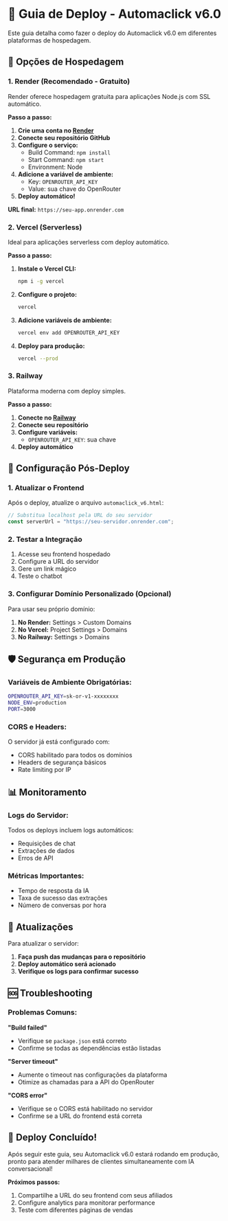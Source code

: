 # 🚀 Guia de Deploy - Automaclick v6.0

Este guia detalha como fazer o deploy do Automaclick v6.0 em diferentes plataformas de hospedagem.

## 🎯 Opções de Hospedagem

### **1. Render (Recomendado - Gratuito)**

Render oferece hospedagem gratuita para aplicações Node.js com SSL automático.

**Passo a passo:**

1. **Crie uma conta no [Render](https://render.com)**
2. **Conecte seu repositório GitHub**
3. **Configure o serviço:**
   - Build Command: `npm install`
   - Start Command: `npm start`
   - Environment: Node
4. **Adicione a variável de ambiente:**
   - Key: `OPENROUTER_API_KEY`
   - Value: sua chave do OpenRouter
5. **Deploy automático!**

**URL final:** `https://seu-app.onrender.com`

### **2. Vercel (Serverless)**

Ideal para aplicações serverless com deploy automático.

**Passo a passo:**

1. **Instale o Vercel CLI:**
   ```bash
   npm i -g vercel
   ```

2. **Configure o projeto:**
   ```bash
   vercel
   ```

3. **Adicione variáveis de ambiente:**
   ```bash
   vercel env add OPENROUTER_API_KEY
   ```

4. **Deploy para produção:**
   ```bash
   vercel --prod
   ```

### **3. Railway**

Plataforma moderna com deploy simples.

**Passo a passo:**

1. **Conecte no [Railway](https://railway.app)**
2. **Conecte seu repositório**
3. **Configure variáveis:**
   - `OPENROUTER_API_KEY`: sua chave
4. **Deploy automático**

## 🔧 Configuração Pós-Deploy

### **1. Atualizar o Frontend**

Após o deploy, atualize o arquivo `automaclick_v6.html`:

```javascript
// Substitua localhost pela URL do seu servidor
const serverUrl = "https://seu-servidor.onrender.com";
```

### **2. Testar a Integração**

1. Acesse seu frontend hospedado
2. Configure a URL do servidor
3. Gere um link mágico
4. Teste o chatbot

### **3. Configurar Domínio Personalizado (Opcional)**

Para usar seu próprio domínio:

1. **No Render:** Settings > Custom Domains
2. **No Vercel:** Project Settings > Domains
3. **No Railway:** Settings > Domains

## 🛡️ Segurança em Produção

### **Variáveis de Ambiente Obrigatórias:**

```bash
OPENROUTER_API_KEY=sk-or-v1-xxxxxxxx
NODE_ENV=production
PORT=3000
```

### **CORS e Headers:**

O servidor já está configurado com:
- CORS habilitado para todos os domínios
- Headers de segurança básicos
- Rate limiting por IP

## 📊 Monitoramento

### **Logs do Servidor:**

Todos os deploys incluem logs automáticos:
- Requisições de chat
- Extrações de dados
- Erros de API

### **Métricas Importantes:**

- Tempo de resposta da IA
- Taxa de sucesso das extrações
- Número de conversas por hora

## 🔄 Atualizações

Para atualizar o servidor:

1. **Faça push das mudanças para o repositório**
2. **Deploy automático será acionado**
3. **Verifique os logs para confirmar sucesso**

## 🆘 Troubleshooting

### **Problemas Comuns:**

**"Build failed"**
- Verifique se `package.json` está correto
- Confirme se todas as dependências estão listadas

**"Server timeout"**
- Aumente o timeout nas configurações da plataforma
- Otimize as chamadas para a API do OpenRouter

**"CORS error"**
- Verifique se o CORS está habilitado no servidor
- Confirme se a URL do frontend está correta

## 🎉 Deploy Concluído!

Após seguir este guia, seu Automaclick v6.0 estará rodando em produção, pronto para atender milhares de clientes simultaneamente com IA conversacional!

**Próximos passos:**
1. Compartilhe a URL do seu frontend com seus afiliados
2. Configure analytics para monitorar performance
3. Teste com diferentes páginas de vendas

